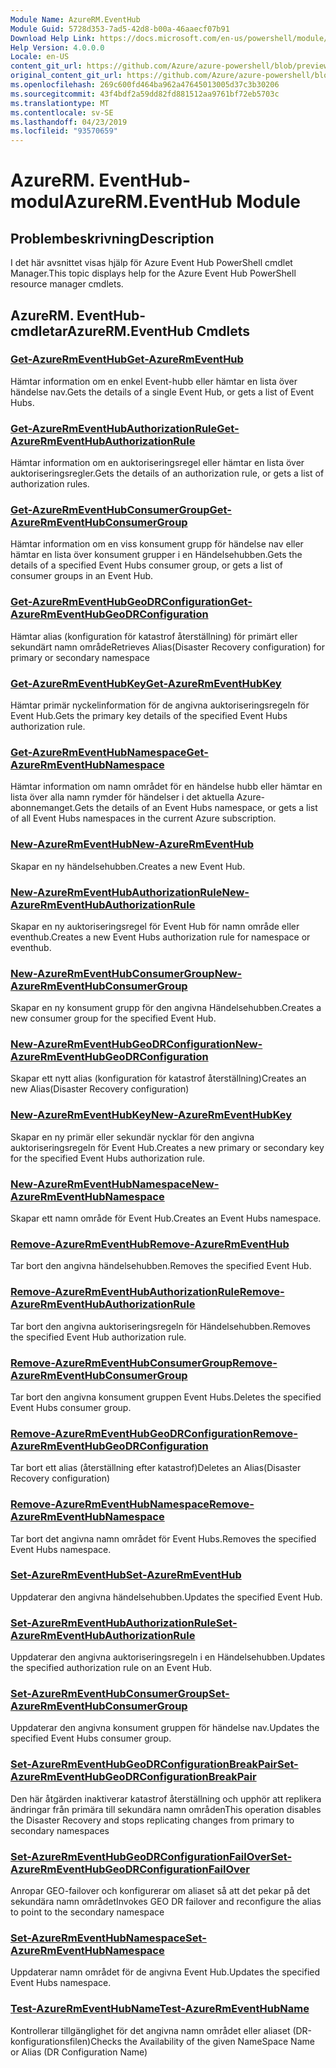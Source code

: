 ```yaml
---
Module Name: AzureRM.EventHub
Module Guid: 5728d353-7ad5-42d8-b00a-46aaecf07b91
Download Help Link: https://docs.microsoft.com/en-us/powershell/module/azurerm.eventhub
Help Version: 4.0.0.0
Locale: en-US
content_git_url: https://github.com/Azure/azure-powershell/blob/preview/src/ResourceManager/EventHub/Commands.EventHub/help/AzureRM.EventHub.md
original_content_git_url: https://github.com/Azure/azure-powershell/blob/preview/src/ResourceManager/EventHub/Commands.EventHub/help/AzureRM.EventHub.md
ms.openlocfilehash: 269c600fd464ba962a47645013005d37c3b30206
ms.sourcegitcommit: 43f4bdf2a59dd82fd881512aa9761bf72eb5703c
ms.translationtype: MT
ms.contentlocale: sv-SE
ms.lasthandoff: 04/23/2019
ms.locfileid: "93570659"
---
```

# <span data-ttu-id="44149-101">AzureRM. EventHub-modul</span><span class="sxs-lookup"><span data-stu-id="44149-101">AzureRM.EventHub Module</span></span>
## <span data-ttu-id="44149-102">Problembeskrivning</span><span class="sxs-lookup"><span data-stu-id="44149-102">Description</span></span>
<span data-ttu-id="44149-103">I det här avsnittet visas hjälp för Azure Event Hub PowerShell cmdlet Manager.</span><span class="sxs-lookup"><span data-stu-id="44149-103">This topic displays help for the Azure Event Hub PowerShell resource manager cmdlets.</span></span>

## <span data-ttu-id="44149-104">AzureRM. EventHub-cmdletar</span><span class="sxs-lookup"><span data-stu-id="44149-104">AzureRM.EventHub Cmdlets</span></span>
### [<span data-ttu-id="44149-105">Get-AzureRmEventHub</span><span class="sxs-lookup"><span data-stu-id="44149-105">Get-AzureRmEventHub</span></span>](Get-AzureRmEventHub.md)
<span data-ttu-id="44149-106">Hämtar information om en enkel Event-hubb eller hämtar en lista över händelse nav.</span><span class="sxs-lookup"><span data-stu-id="44149-106">Gets the details of a single Event Hub, or gets a list of Event Hubs.</span></span>

### [<span data-ttu-id="44149-107">Get-AzureRmEventHubAuthorizationRule</span><span class="sxs-lookup"><span data-stu-id="44149-107">Get-AzureRmEventHubAuthorizationRule</span></span>](Get-AzureRmEventHubAuthorizationRule.md)
<span data-ttu-id="44149-108">Hämtar information om en auktoriseringsregel eller hämtar en lista över auktoriseringsregler.</span><span class="sxs-lookup"><span data-stu-id="44149-108">Gets the details of an authorization rule, or gets a list of authorization rules.</span></span>

### [<span data-ttu-id="44149-109">Get-AzureRmEventHubConsumerGroup</span><span class="sxs-lookup"><span data-stu-id="44149-109">Get-AzureRmEventHubConsumerGroup</span></span>](Get-AzureRmEventHubConsumerGroup.md)
<span data-ttu-id="44149-110">Hämtar information om en viss konsument grupp för händelse nav eller hämtar en lista över konsument grupper i en Händelsehubben.</span><span class="sxs-lookup"><span data-stu-id="44149-110">Gets the details of a specified Event Hubs consumer group, or gets a list of consumer groups in an Event Hub.</span></span>

### [<span data-ttu-id="44149-111">Get-AzureRmEventHubGeoDRConfiguration</span><span class="sxs-lookup"><span data-stu-id="44149-111">Get-AzureRmEventHubGeoDRConfiguration</span></span>](Get-AzureRmEventHubGeoDRConfiguration.md)
<span data-ttu-id="44149-112">Hämtar alias (konfiguration för katastrof återställning) för primärt eller sekundärt namn område</span><span class="sxs-lookup"><span data-stu-id="44149-112">Retrieves Alias(Disaster Recovery configuration) for primary or secondary namespace</span></span>

### [<span data-ttu-id="44149-113">Get-AzureRmEventHubKey</span><span class="sxs-lookup"><span data-stu-id="44149-113">Get-AzureRmEventHubKey</span></span>](Get-AzureRmEventHubKey.md)
<span data-ttu-id="44149-114">Hämtar primär nyckelinformation för de angivna auktoriseringsregeln för Event Hub.</span><span class="sxs-lookup"><span data-stu-id="44149-114">Gets the primary key details of the specified Event Hubs authorization rule.</span></span>

### [<span data-ttu-id="44149-115">Get-AzureRmEventHubNamespace</span><span class="sxs-lookup"><span data-stu-id="44149-115">Get-AzureRmEventHubNamespace</span></span>](Get-AzureRmEventHubNamespace.md)
<span data-ttu-id="44149-116">Hämtar information om namn området för en händelse hubb eller hämtar en lista över alla namn rymder för händelser i det aktuella Azure-abonnemanget.</span><span class="sxs-lookup"><span data-stu-id="44149-116">Gets the details of an Event Hubs namespace, or gets a list of all Event Hubs namespaces in the current Azure subscription.</span></span>

### [<span data-ttu-id="44149-117">New-AzureRmEventHub</span><span class="sxs-lookup"><span data-stu-id="44149-117">New-AzureRmEventHub</span></span>](New-AzureRmEventHub.md)
<span data-ttu-id="44149-118">Skapar en ny händelsehubben.</span><span class="sxs-lookup"><span data-stu-id="44149-118">Creates a new Event Hub.</span></span>

### [<span data-ttu-id="44149-119">New-AzureRmEventHubAuthorizationRule</span><span class="sxs-lookup"><span data-stu-id="44149-119">New-AzureRmEventHubAuthorizationRule</span></span>](New-AzureRmEventHubAuthorizationRule.md)
<span data-ttu-id="44149-120">Skapar en ny auktoriseringsregel för Event Hub för namn område eller eventhub.</span><span class="sxs-lookup"><span data-stu-id="44149-120">Creates a new Event Hubs authorization rule for namespace or eventhub.</span></span>

### [<span data-ttu-id="44149-121">New-AzureRmEventHubConsumerGroup</span><span class="sxs-lookup"><span data-stu-id="44149-121">New-AzureRmEventHubConsumerGroup</span></span>](New-AzureRmEventHubConsumerGroup.md)
<span data-ttu-id="44149-122">Skapar en ny konsument grupp för den angivna Händelsehubben.</span><span class="sxs-lookup"><span data-stu-id="44149-122">Creates a new consumer group for the specified Event Hub.</span></span>

### [<span data-ttu-id="44149-123">New-AzureRmEventHubGeoDRConfiguration</span><span class="sxs-lookup"><span data-stu-id="44149-123">New-AzureRmEventHubGeoDRConfiguration</span></span>](New-AzureRmEventHubGeoDRConfiguration.md)
<span data-ttu-id="44149-124">Skapar ett nytt alias (konfiguration för katastrof återställning)</span><span class="sxs-lookup"><span data-stu-id="44149-124">Creates an new Alias(Disaster Recovery configuration)</span></span>

### [<span data-ttu-id="44149-125">New-AzureRmEventHubKey</span><span class="sxs-lookup"><span data-stu-id="44149-125">New-AzureRmEventHubKey</span></span>](New-AzureRmEventHubKey.md)
<span data-ttu-id="44149-126">Skapar en ny primär eller sekundär nycklar för den angivna auktoriseringsregeln för Event Hub.</span><span class="sxs-lookup"><span data-stu-id="44149-126">Creates a new primary or secondary key for the specified Event Hubs authorization rule.</span></span>

### [<span data-ttu-id="44149-127">New-AzureRmEventHubNamespace</span><span class="sxs-lookup"><span data-stu-id="44149-127">New-AzureRmEventHubNamespace</span></span>](New-AzureRmEventHubNamespace.md)
<span data-ttu-id="44149-128">Skapar ett namn område för Event Hub.</span><span class="sxs-lookup"><span data-stu-id="44149-128">Creates an Event Hubs namespace.</span></span>

### [<span data-ttu-id="44149-129">Remove-AzureRmEventHub</span><span class="sxs-lookup"><span data-stu-id="44149-129">Remove-AzureRmEventHub</span></span>](Remove-AzureRmEventHub.md)
<span data-ttu-id="44149-130">Tar bort den angivna händelsehubben.</span><span class="sxs-lookup"><span data-stu-id="44149-130">Removes the specified Event Hub.</span></span>

### [<span data-ttu-id="44149-131">Remove-AzureRmEventHubAuthorizationRule</span><span class="sxs-lookup"><span data-stu-id="44149-131">Remove-AzureRmEventHubAuthorizationRule</span></span>](Remove-AzureRmEventHubAuthorizationRule.md)
<span data-ttu-id="44149-132">Tar bort den angivna auktoriseringsregeln för Händelsehubben.</span><span class="sxs-lookup"><span data-stu-id="44149-132">Removes the specified Event Hub authorization rule.</span></span>

### [<span data-ttu-id="44149-133">Remove-AzureRmEventHubConsumerGroup</span><span class="sxs-lookup"><span data-stu-id="44149-133">Remove-AzureRmEventHubConsumerGroup</span></span>](Remove-AzureRmEventHubConsumerGroup.md)
<span data-ttu-id="44149-134">Tar bort den angivna konsument gruppen Event Hubs.</span><span class="sxs-lookup"><span data-stu-id="44149-134">Deletes the specified Event Hubs consumer group.</span></span>

### [<span data-ttu-id="44149-135">Remove-AzureRmEventHubGeoDRConfiguration</span><span class="sxs-lookup"><span data-stu-id="44149-135">Remove-AzureRmEventHubGeoDRConfiguration</span></span>](Remove-AzureRmEventHubGeoDRConfiguration.md)
<span data-ttu-id="44149-136">Tar bort ett alias (återställning efter katastrof)</span><span class="sxs-lookup"><span data-stu-id="44149-136">Deletes an Alias(Disaster Recovery configuration)</span></span>

### [<span data-ttu-id="44149-137">Remove-AzureRmEventHubNamespace</span><span class="sxs-lookup"><span data-stu-id="44149-137">Remove-AzureRmEventHubNamespace</span></span>](Remove-AzureRmEventHubNamespace.md)
<span data-ttu-id="44149-138">Tar bort det angivna namn området för Event Hubs.</span><span class="sxs-lookup"><span data-stu-id="44149-138">Removes the specified Event Hubs namespace.</span></span>

### [<span data-ttu-id="44149-139">Set-AzureRmEventHub</span><span class="sxs-lookup"><span data-stu-id="44149-139">Set-AzureRmEventHub</span></span>](Set-AzureRmEventHub.md)
<span data-ttu-id="44149-140">Uppdaterar den angivna händelsehubben.</span><span class="sxs-lookup"><span data-stu-id="44149-140">Updates the specified Event Hub.</span></span>

### [<span data-ttu-id="44149-141">Set-AzureRmEventHubAuthorizationRule</span><span class="sxs-lookup"><span data-stu-id="44149-141">Set-AzureRmEventHubAuthorizationRule</span></span>](Set-AzureRmEventHubAuthorizationRule.md)
<span data-ttu-id="44149-142">Uppdaterar den angivna auktoriseringsregeln i en Händelsehubben.</span><span class="sxs-lookup"><span data-stu-id="44149-142">Updates the specified authorization rule on an Event Hub.</span></span>

### [<span data-ttu-id="44149-143">Set-AzureRmEventHubConsumerGroup</span><span class="sxs-lookup"><span data-stu-id="44149-143">Set-AzureRmEventHubConsumerGroup</span></span>](Set-AzureRmEventHubConsumerGroup.md)
<span data-ttu-id="44149-144">Uppdaterar den angivna konsument gruppen för händelse nav.</span><span class="sxs-lookup"><span data-stu-id="44149-144">Updates the specified Event Hubs consumer group.</span></span>

### [<span data-ttu-id="44149-145">Set-AzureRmEventHubGeoDRConfigurationBreakPair</span><span class="sxs-lookup"><span data-stu-id="44149-145">Set-AzureRmEventHubGeoDRConfigurationBreakPair</span></span>](Set-AzureRmEventHubGeoDRConfigurationBreakPair.md)
<span data-ttu-id="44149-146">Den här åtgärden inaktiverar katastrof återställning och upphör att replikera ändringar från primära till sekundära namn områden</span><span class="sxs-lookup"><span data-stu-id="44149-146">This operation disables the Disaster Recovery and stops replicating changes from primary to secondary namespaces</span></span>

### [<span data-ttu-id="44149-147">Set-AzureRmEventHubGeoDRConfigurationFailOver</span><span class="sxs-lookup"><span data-stu-id="44149-147">Set-AzureRmEventHubGeoDRConfigurationFailOver</span></span>](Set-AzureRmEventHubGeoDRConfigurationFailOver.md)
<span data-ttu-id="44149-148">Anropar GEO-failover och konfigurerar om aliaset så att det pekar på det sekundära namn området</span><span class="sxs-lookup"><span data-stu-id="44149-148">Invokes GEO DR failover and reconfigure the alias to point to the secondary namespace</span></span>

### [<span data-ttu-id="44149-149">Set-AzureRmEventHubNamespace</span><span class="sxs-lookup"><span data-stu-id="44149-149">Set-AzureRmEventHubNamespace</span></span>](Set-AzureRmEventHubNamespace.md)
<span data-ttu-id="44149-150">Uppdaterar namn området för de angivna Event Hub.</span><span class="sxs-lookup"><span data-stu-id="44149-150">Updates the specified Event Hubs namespace.</span></span>

### [<span data-ttu-id="44149-151">Test-AzureRmEventHubName</span><span class="sxs-lookup"><span data-stu-id="44149-151">Test-AzureRmEventHubName</span></span>](Test-AzureRmEventHubName.md)
<span data-ttu-id="44149-152">Kontrollerar tillgänglighet för det angivna namn området eller aliaset (DR-konfigurationsfilen)</span><span class="sxs-lookup"><span data-stu-id="44149-152">Checks the Availability of the given NameSpace Name or Alias (DR Configuration Name)</span></span>

